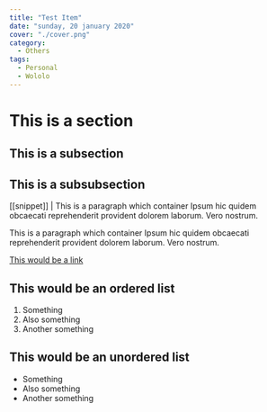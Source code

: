 ```yaml
---
title: "Test Item"
date: "sunday, 20 january 2020"
cover: "./cover.png"
category:
  - Others
tags:
  - Personal
  - Wololo
---
```


# This is a section
## This is a subsection
## This is a subsubsection

[[snippet]]
| This is a paragraph which container Ipsum hic quidem obcaecati reprehenderit provident dolorem laborum. Vero nostrum.

This is a paragraph which container Ipsum hic quidem obcaecati reprehenderit provident dolorem laborum. Vero nostrum.

[This would be a link](google.com)

## This would be an ordered list
1. Something
2. Also something
3. Another something

## This would be an unordered list
  - Something
  - Also something
  - Another something
